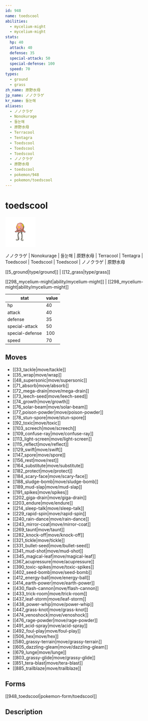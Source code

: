 ```yaml
---
id: 948
name: toedscool
abilities:
  - mycelium-might
  - mycelium-might
stats:
  hp: 40
  attack: 40
  defense: 35
  special-attack: 50
  special-defense: 100
  speed: 70
types:
  - ground
  - grass
zh_name: 原野水母
jp_name: ノノクラゲ
kr_name: 들눈해
aliases:
  - ノノクラゲ
  - Nonokurage
  - 들눈해
  - 原野水母
  - Terracool
  - Tentagra
  - Toedscool
  - Toedscool
  - Toedscool
  - ノノクラゲ
  - 原野水母
  - toedscool
  - pokemon/948
  - pokemon/toedscool
---
```

# toedscool

![](https://raw.githubusercontent.com/PokeAPI/sprites/master/sprites/pokemon/948.png)

ノノクラゲ | Nonokurage | 들눈해 | 原野水母 | Terracool | Tentagra | Toedscool | Toedscool | Toedscool | ノノクラゲ | 原野水母

[[5_ground|type/ground]] | [[12_grass|type/grass]]

[[298_mycelium-might|ability/mycelium-might]] | [[298_mycelium-might|ability/mycelium-might]]

|stat|value|
|---|---|
|hp|40|
|attack|40|
|defense|35|
|special-attack|50|
|special-defense|100|
|speed|70|


## Moves

- [[33_tackle|move/tackle]]
- [[35_wrap|move/wrap]]
- [[48_supersonic|move/supersonic]]
- [[71_absorb|move/absorb]]
- [[72_mega-drain|move/mega-drain]]
- [[73_leech-seed|move/leech-seed]]
- [[74_growth|move/growth]]
- [[76_solar-beam|move/solar-beam]]
- [[77_poison-powder|move/poison-powder]]
- [[78_stun-spore|move/stun-spore]]
- [[92_toxic|move/toxic]]
- [[103_screech|move/screech]]
- [[109_confuse-ray|move/confuse-ray]]
- [[113_light-screen|move/light-screen]]
- [[115_reflect|move/reflect]]
- [[129_swift|move/swift]]
- [[147_spore|move/spore]]
- [[156_rest|move/rest]]
- [[164_substitute|move/substitute]]
- [[182_protect|move/protect]]
- [[184_scary-face|move/scary-face]]
- [[188_sludge-bomb|move/sludge-bomb]]
- [[189_mud-slap|move/mud-slap]]
- [[191_spikes|move/spikes]]
- [[202_giga-drain|move/giga-drain]]
- [[203_endure|move/endure]]
- [[214_sleep-talk|move/sleep-talk]]
- [[229_rapid-spin|move/rapid-spin]]
- [[240_rain-dance|move/rain-dance]]
- [[243_mirror-coat|move/mirror-coat]]
- [[269_taunt|move/taunt]]
- [[282_knock-off|move/knock-off]]
- [[321_tickle|move/tickle]]
- [[331_bullet-seed|move/bullet-seed]]
- [[341_mud-shot|move/mud-shot]]
- [[345_magical-leaf|move/magical-leaf]]
- [[367_acupressure|move/acupressure]]
- [[390_toxic-spikes|move/toxic-spikes]]
- [[402_seed-bomb|move/seed-bomb]]
- [[412_energy-ball|move/energy-ball]]
- [[414_earth-power|move/earth-power]]
- [[430_flash-cannon|move/flash-cannon]]
- [[433_trick-room|move/trick-room]]
- [[437_leaf-storm|move/leaf-storm]]
- [[438_power-whip|move/power-whip]]
- [[447_grass-knot|move/grass-knot]]
- [[474_venoshock|move/venoshock]]
- [[476_rage-powder|move/rage-powder]]
- [[491_acid-spray|move/acid-spray]]
- [[492_foul-play|move/foul-play]]
- [[506_hex|move/hex]]
- [[580_grassy-terrain|move/grassy-terrain]]
- [[605_dazzling-gleam|move/dazzling-gleam]]
- [[679_lunge|move/lunge]]
- [[803_grassy-glide|move/grassy-glide]]
- [[851_tera-blast|move/tera-blast]]
- [[885_trailblaze|move/trailblaze]]

## Forms



[[948_toedscool|pokemon-form/toedscool]]

## Description



